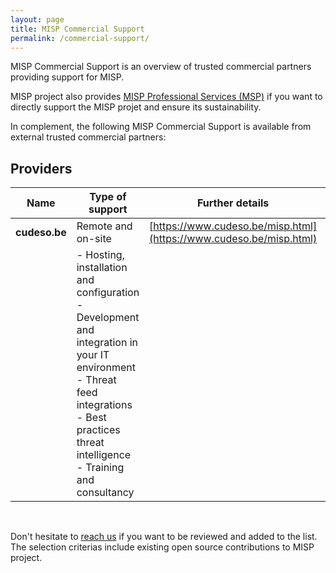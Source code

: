 ```yaml
---
layout: page
title: MISP Commercial Support
permalink: /commercial-support/
---
```


MISP Commercial Support is an overview of trusted commercial partners providing support for MISP. 

MISP project also provides [MISP Professional Services (MSP)](/professional-services/) if you want to directly support the MISP projet and ensure its sustainability.

In complement, the following MISP Commercial Support is available from external trusted commercial partners:

## Providers

| Name   | Type of support | Further details  | Region |
|---|---|---|---|
| **cudeso.be**  | Remote and on-site | [https://www.cudeso.be/misp.html](https://www.cudeso.be/misp.html) | Europe |
|            | - Hosting, installation and configuration <br /> - Development and integration in your IT environment <br /> - Threat feed integrations <br /> - Best practices threat intelligence <br /> - Training and consultancy |   | |

<br />

Don't hesitate to [reach us](/contact) if you want to be reviewed and added to the list. The selection criterias include existing open source contributions to MISP project.

